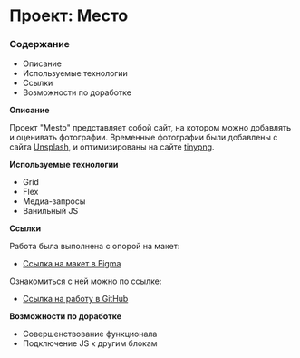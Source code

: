 # Проект: Место

### Содержание
* Описание
* Используемые технологии
* Ссылки
* Возможности по доработке

**Описание**

Проект "Mesto" представляет собой сайт, на котором можно добавлять и оценивать фотографии. Временные фотографии были добавлены с сайта [Unsplash](https://unsplash.com/), и оптимизированы на сайте [tinypng](https://tinypng.com/).

**Используемые технологии**

* Grid
* Flex
* Медиа-запросы
* Ванильный JS

**Ссылки**

Работа была выполнена с опорой на макет:

* [Ссылка на макет в Figma](https://www.figma.com/file/2cn9N9jSkmxD84oJik7xL7/JavaScript.-Sprint-4?node-id=0%3A1)

Ознакомиться с ней можно по ссылке:

* [Ссылка на работу в GitHub](https://marianikolaeva2028.github.io/mesto/)

**Возможности по доработке**

* Совершенствование функционала
* Подключение JS к другим блокам



